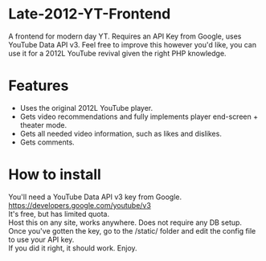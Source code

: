 # Late-2012-YT-Frontend
A frontend for modern day YT. Requires an API Key from Google, uses YouTube Data API v3.
Feel free to improve this however you'd like, you can use it for a 2012L YouTube revival given the right PHP knowledge.

# Features
- Uses the original 2012L YouTube player.
- Gets video recommendations and fully implements player end-screen + theater mode.
- Gets all needed video information, such as likes and dislikes.
- Gets comments.

# How to install
You'll need a YouTube Data API v3 key from Google. https://developers.google.com/youtube/v3 \
It's free, but has limited quota. \
Host this on any site, works anywhere. Does not require any DB setup. \
Once you've gotten the key, go to the /static/ folder and edit the config file to use your API key. \
If you did it right, it should work. Enjoy.
